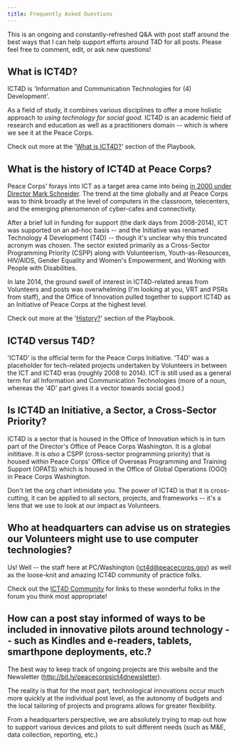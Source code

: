 ```yaml
---
title: Frequently Asked Questions
---
```


This is an ongoing and constantly-refreshed Q&A with post staff around the best ways that I can help support efforts around T4D for all posts. Please feel free to comment, edit, or ask new questions!



## What is ICT4D?


ICT4D is 'Information and Communication Technologies for (4) Development'.

As a field of study, it combines various disciplines to offer a more holistic approach to *using technology for social good*. ICT4D is an academic field of research and education as well as a practitioners domain -- which is where we see it at the Peace Corps.

Check out more at the '[What is ICT4D?](/guide/what-is-ict4d/)' section of the Playbook.



## What is the history of ICT4D at Peace Corps?

Peace Corps' forays into ICT as a target area came into being [in 2000 under Director Mark Schneider](http://www.peacecorps.gov/media/forpress/press/490/). The trend at the time globally and at Peace Corps was to think broadly at the level of computers in the classroom, telecenters, and the emerging phenomenon of cyber-cafes and connectivity.

After a brief lull in funding for support (the dark days from 2008-2014), ICT was supported on an ad-hoc basis -- and the Initiative was renamed Technology 4 Development (T4D) -- though it's unclear why this truncated acronym was chosen. The sector existed primarily as a Cross-Sector Programming Priority (CSPP) along with Volunteerism, Youth-as-Resources, HIV/AIDS, Gender Equality and Women's Empowerment, and Working with People with Disabilities.

In late 2014, the ground swell of interest in ICT4D-related areas from Volunteers and posts was overwhelming (I'm looking at you, VRT and PSRs from staff), and the Office of Innovation pulled together to support ICT4D as an Initiative of Peace Corps at the highest level.

Check out more at the '[History?](/guide/history/)' section of the Playbook.



## ICT4D versus T4D?

'ICT4D' is the official term for the Peace Corps Initiative. 'T4D' was a placeholder for tech-related projects undertaken by Volunteers in between the ICT and ICT4D eras (roughly 2008 to 2014). ICT is still used as a general term for all Information and Communication Technologies (more of a noun, whereas the '4D' part gives it a vector towards social good.)



## Is ICT4D an Initiative, a Sector, a Cross-Sector Priority?

ICT4D is a sector that is housed in the Office of Innovation which is in turn part of the Director's Office of Peace Corps Washington. It is a global inititiave. It is *also* a CSPP (cross-sector programming priority) that is housed within Peace Corps' Office of Overseas Programming and Training Support (OPATS) which is housed in the Office of Global Operations (OGO) in Peace Corps Washington.

Don't let the org chart intimidate you. The power of ICT4D is that it is cross-cutting, it can be applied to all sectors, projects, and frameworks -- it's a lens that we use to look at our impact as Volunteers.



## Who at headquarters can advise us on strategies our Volunteers might use to use computer technologies?

Us! Well -- the staff here at PC/Washington ([ict4d@peacecorps.gov](mailto:ict4d@peacecorps.gov)) as well as the loose-knit and amazing ICT4D community of practice folks.

Check out the [ICT4D Community](/community/) for links to these wonderful folks in the forum you think most appropriate!



## How can a post stay informed of ways to be included in innovative pilots around technology -- such as Kindles and e-readers, tablets, smarthpone deployments, etc.?

The best way to keep track of ongoing projects are this website and the Newsletter (http://bit.ly/peacecorpsict4dnewsletter).

The reality is that for the most part, technological innovations occur much more quickly at the individual post level, as the autonomy of budgets and the local tailoring of projects and programs allows for greater flexibility.

From a headquarters perspective, we are absolutely trying to map out how to support various devices and pilots to suit different needs (such as M&E, data collection, reporting, etc.)






